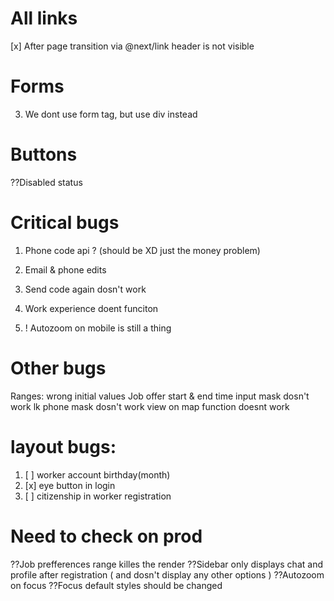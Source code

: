 # All links

[x] After page transition via @next/link header is not visible

# Forms

3. We dont use form tag, but use div instead

# Buttons

??Disabled status 

# Critical bugs

1. Phone code api ? (should be XD just the money problem)
2. Email & phone edits
3. Send code again dosn't work

4. Work experience doent funciton
5. ! Autozoom on mobile is still a thing

# Other bugs

Ranges: wrong initial values
Job offer start & end time input mask dosn't work
lk phone mask dosn't work
view on map function doesnt work

# layout bugs:

1. [ ] worker account birthday(month)
2. [x] eye button in login
3. [ ] citizenship in worker registration

# Need to check on prod

??Job prefferences range killes the render
??Sidebar only displays chat and profile after registration ( and dosn't display any other options )
??Autozoom on focus
??Focus default styles should be changed
